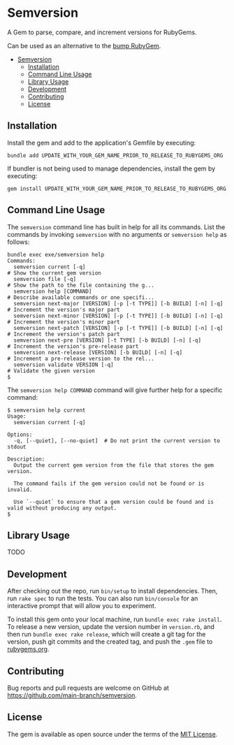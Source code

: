 # Semversion

A Gem to parse, compare, and increment versions for RubyGems.

Can be used as an alternative to the [bump RubyGem](https://rubygems.org/gems/bump/).

* [Semversion](#semversion)
  * [Installation](#installation)
  * [Command Line Usage](#command-line-usage)
  * [Library Usage](#library-usage)
  * [Development](#development)
  * [Contributing](#contributing)
  * [License](#license)

## Installation

Install the gem and add to the application's Gemfile by executing:

```shell
bundle add UPDATE_WITH_YOUR_GEM_NAME_PRIOR_TO_RELEASE_TO_RUBYGEMS_ORG
```

If bundler is not being used to manage dependencies, install the gem by executing:

```shell
gem install UPDATE_WITH_YOUR_GEM_NAME_PRIOR_TO_RELEASE_TO_RUBYGEMS_ORG
```

## Command Line Usage

The `semversion` command line has built in help for all its commands. List the
commands by invoking `semversion` with no arguments or `semversion help` as
follows:

```shell
bundle exec exe/semversion help
Commands:
  semversion current [-q]                                              # Show the current gem version
  semversion file [-q]                                                 # Show the path to the file containing the g...
  semversion help [COMMAND]                                            # Describe available commands or one specifi...
  semversion next-major [VERSION] [-p [-t TYPE]] [-b BUILD] [-n] [-q]  # Increment the version's major part
  semversion next-minor [VERSION] [-p [-t TYPE]] [-b BUILD] [-n] [-q]  # Increment the version's minor part
  semversion next-patch [VERSION] [-p [-t TYPE]] [-b BUILD] [-n] [-q]  # Increment the version's patch part
  semversion next-pre [VERSION] [-t TYPE] [-b BUILD] [-n] [-q]         # Increment the version's pre-release part
  semversion next-release [VERSION] [-b BUILD] [-n] [-q]               # Increment a pre-release version to the rel...
  semversion validate VERSION [-q]                                     # Validate the given version
$
```

The `semversion help COMMAND` command will give further help for a specific command:

```shell
$ semversion help current
Usage:
  semversion current [-q]

Options:
  -q, [--quiet], [--no-quiet]  # Do not print the current version to stdout

Description:
  Output the current gem version from the file that stores the gem version.

  The command fails if the gem version could not be found or is invalid.

  Use `--quiet` to ensure that a gem version could be found and is valid without producing any output.
$
```

## Library Usage

TODO

## Development

After checking out the repo, run `bin/setup` to install dependencies. Then, run `rake spec` to run the tests. You can also run `bin/console` for an interactive prompt that will allow you to experiment.

To install this gem onto your local machine, run `bundle exec rake install`. To release a new version, update the version number in `version.rb`, and then run `bundle exec rake release`, which will create a git tag for the version, push git commits and the created tag, and push the `.gem` file to [rubygems.org](https://rubygems.org).

## Contributing

Bug reports and pull requests are welcome on GitHub at https://github.com/main-branch/semversion.

## License

The gem is available as open source under the terms of the [MIT License](https://opensource.org/licenses/MIT).

